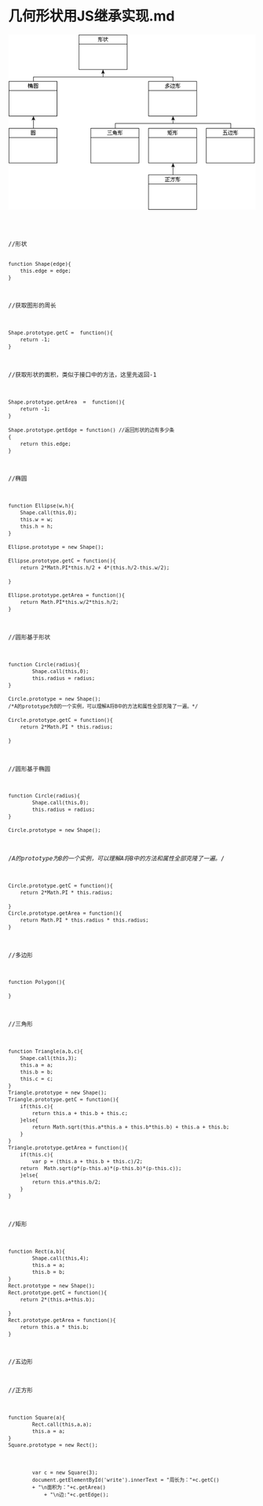 几何形状用JS继承实现.md
===
![几何图形](../../images/ct.gif)

<code>
<p>
//形状

	function Shape(edge){
		this.edge = edge;
	}
//获取图形的周长

	Shape.prototype.getC =  function(){
		return -1;
	}
//获取形状的面积，类似于接口中的方法，这里先返回-1

	Shape.prototype.getArea  =  function(){
		return -1;
	}
		
	Shape.prototype.getEdge = function() //返回形状的边有多少条
	{ 
		return this.edge; 
	}

//椭圆

	function Ellipse(w,h){
		Shape.call(this,0);
		this.w = w;
		this.h = h;
	}

	Ellipse.prototype = new Shape();

	Ellipse.prototype.getC = function(){
		return 2*Math.PI*this.h/2 + 4*(this.h/2-this.w/2);
		
	}
	
	Ellipse.prototype.getArea = function(){
		return Math.PI*this.w/2*this.h/2;
	}

//圆形基于形状

	function Circle(radius){
			Shape.call(this,0);
			this.radius = radius;
	}

	Circle.prototype = new Shape();
	/*A的prototype为B的一个实例，可以理解A将B中的方法和属性全部克隆了一遍。*/

	Circle.prototype.getC = function(){
		return 2*Math.PI * this.radius;
		
	}
	
//圆形基于椭圆

	function Circle(radius){
			Shape.call(this,0);
			this.radius = radius;
	}

	Circle.prototype = new Shape();
/*A的prototype为B的一个实例，可以理解A将B中的方法和属性全部克隆了一遍。*/

	Circle.prototype.getC = function(){
		return 2*Math.PI * this.radius;
		
	}
	Circle.prototype.getArea = function(){
		return Math.PI * this.radius * this.radius;
	}
	


//多边形

	function Polygon(){
		
	}
	
//三角形

	function Triangle(a,b,c){
		Shape.call(this,3);
		this.a = a;
		this.b = b;
		this.c = c;
	}
	Triangle.prototype = new Shape();
	Triangle.prototype.getC = function(){
		if(this.c){
			return this.a + this.b + this.c;
		}else{
			return Math.sqrt(this.a*this.a + this.b*this.b) + this.a + this.b;
		}
	}
	Triangle.prototype.getArea = function(){
		if(this.c){
			var p = (this.a + this.b + this.c)/2;
		return 	Math.sqrt(p*(p-this.a)*(p-this.b)*(p-this.c));
		}else{
			return this.a*this.b/2;	
		}
	}
//矩形

	function Rect(a,b){
			Shape.call(this,4);
			this.a = a;
		 	this.b = b;
	}
	Rect.prototype = new Shape();
	Rect.prototype.getC = function(){
		return 2*(this.a+this.b);	
		
	}
	Rect.prototype.getArea = function(){
		return this.a * this.b;		
	}

//五边形


//正方形

	function Square(a){
		 	Rect.call(this,a,a);
			this.a = a;
	}
	Square.prototype = new Rect();

		

			var c = new Square(3);
			document.getElementById('write').innerText = "周长为："+c.getC()
			+ "\n面积为："+c.getArea()
				+ "\n边:"+c.getEdge();

</p>
</code>
				